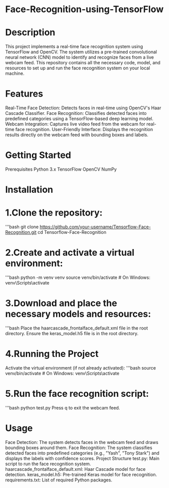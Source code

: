 # Face-Recognition-using-TensorFlow
# Description
This project implements a real-time face recognition system using TensorFlow and OpenCV. The system utilizes a pre-trained convolutional neural network (CNN) model to identify and recognize faces from a live webcam feed. This repository contains all the necessary code, model, and resources to set up and run the face recognition system on your local machine.

# Features
Real-Time Face Detection: Detects faces in real-time using OpenCV's Haar Cascade Classifier.
Face Recognition: Classifies detected faces into predefined categories using a TensorFlow-based deep learning model.
Webcam Integration: Captures live video feed from the webcam for real-time face recognition.
User-Friendly Interface: Displays the recognition results directly on the webcam feed with bounding boxes and labels.

# Getting Started
Prerequisites
Python 3.x
TensorFlow
OpenCV
NumPy

# Installation
# 1.Clone the repository:
'''bash
git clone https://github.com/your-username/Tensorflow-Face-Recognition.git
cd Tensorflow-Face-Recognition

# 2.Create and activate a virtual environment:
'''bash
python -m venv venv
source venv/bin/activate  # On Windows: venv\Scripts\activate

# 3.Download and place the necessary models and resources:
'''bash
Place the haarcascade_frontalface_default.xml file in the root directory.
Ensure the keras_model.h5 file is in the root directory.

# 4.Running the Project
Activate the virtual environment (if not already activated):
'''bash
source venv/bin/activate  # On Windows: venv\Scripts\activate

# 5.Run the face recognition script:
'''bash
python test.py
Press q to exit the webcam feed.

# Usage
Face Detection: The system detects faces in the webcam feed and draws bounding boxes around them.
Face Recognition: The system classifies detected faces into predefined categories (e.g., "Yash", "Tony Stark") and displays the labels with confidence scores.
Project Structure
test.py: Main script to run the face recognition system.
haarcascade_frontalface_default.xml: Haar Cascade model for face detection.
keras_model.h5: Pre-trained Keras model for face recognition.
requirements.txt: List of required Python packages.
